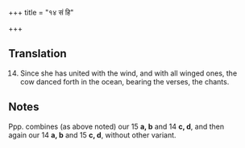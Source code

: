 +++
title = "१४ सं हि"

+++
## Translation
14. Since she has united with the wind, and with all winged ones, the  
cow danced forth in the ocean, bearing the verses, the chants.

## Notes
Ppp. combines (as above noted) our 15 **a, b** and 14 **c, d**, and then  
again our 14 **a, b** and 15 **c, d**, without other variant.
